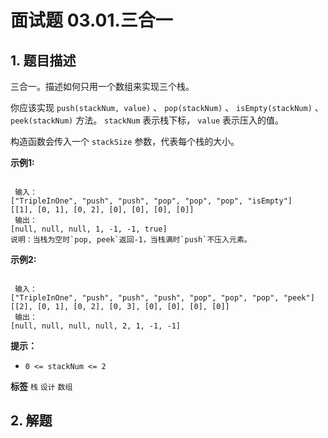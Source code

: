 # 面试题 03.01.三合一

## 1. 题目描述

三合一。描述如何只用一个数组来实现三个栈。

你应该实现 `push(stackNum, value)` 、 `pop(stackNum)` 、 `isEmpty(stackNum)` 、 `peek(stackNum)` 方法。 `stackNum` 表示栈下标， `value` 表示压入的值。

构造函数会传入一个 `stackSize` 参数，代表每个栈的大小。

 **示例1:** 

```

 输入：
["TripleInOne", "push", "push", "pop", "pop", "pop", "isEmpty"]
[[1], [0, 1], [0, 2], [0], [0], [0], [0]]
 输出：
[null, null, null, 1, -1, -1, true]
说明：当栈为空时`pop, peek`返回-1，当栈满时`push`不压入元素。

```
 **示例2:** 

```

 输入：
["TripleInOne", "push", "push", "push", "pop", "pop", "pop", "peek"]
[[2], [0, 1], [0, 2], [0, 3], [0], [0], [0], [0]]
 输出：
[null, null, null, null, 2, 1, -1, -1]

```
 

 **提示：** 
-  `0 <= stackNum <= 2` 
 
**标签**
`栈` `设计` `数组` 


## 2. 解题

